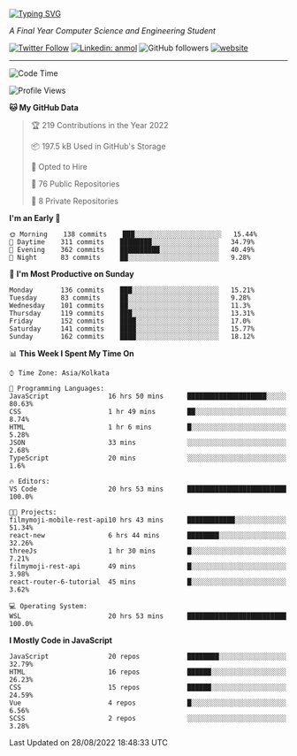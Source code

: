 [![Typing SVG](https://readme-typing-svg.herokuapp.com?lines=HI%2C+I'm+Tonal;I'm+a+MEVN+Stack+Developer)](https://git.io/typing-svg)

<p><em>A Final Year Computer Science and Engineering Student</em></p>

[![Twitter Follow](https://img.shields.io/twitter/follow/tonalmathew?style=flat)](https://twitter.com/intent/follow?screen_name=tonalmathew)
[![Linkedin: anmol](https://img.shields.io/badge/tonal-mathew?style=flat-square&logo=Linkedin&logoColor=white&link=https://www.linkedin.com/in/tonal-mathew/)](https://www.linkedin.com/in/tonal-mathew/)
![GitHub followers](https://img.shields.io/github/followers/tonalmathew?label=Follow&style=social)
[![website](https://img.shields.io/badge/Website-46a2f1.svg?&style=flat-square&logo=Google-Chrome&logoColor=white&link=http://tonalmathew.github.io/)](http://tonalmathew.github.io/)

---
<!--START_SECTION:waka-->
![Code Time](http://img.shields.io/badge/Code%20Time-690%20hrs%201%20min-blue)

![Profile Views](http://img.shields.io/badge/Profile%20Views-12-blue)

**🐱 My GitHub Data** 

> 🏆 219 Contributions in the Year 2022
 > 
> 📦 197.5 kB Used in GitHub's Storage 
 > 
> 💼 Opted to Hire
 > 
> 📜 76 Public Repositories 
 > 
> 🔑 8 Private Repositories  
 > 
**I'm an Early 🐤** 

```text
🌞 Morning    138 commits    ███░░░░░░░░░░░░░░░░░░░░░░   15.44% 
🌆 Daytime    311 commits    ████████░░░░░░░░░░░░░░░░░   34.79% 
🌃 Evening    362 commits    ██████████░░░░░░░░░░░░░░░   40.49% 
🌙 Night      83 commits     ██░░░░░░░░░░░░░░░░░░░░░░░   9.28%

```
📅 **I'm Most Productive on Sunday** 

```text
Monday       136 commits    ███░░░░░░░░░░░░░░░░░░░░░░   15.21% 
Tuesday      83 commits     ██░░░░░░░░░░░░░░░░░░░░░░░   9.28% 
Wednesday    101 commits    ██░░░░░░░░░░░░░░░░░░░░░░░   11.3% 
Thursday     119 commits    ███░░░░░░░░░░░░░░░░░░░░░░   13.31% 
Friday       152 commits    ████░░░░░░░░░░░░░░░░░░░░░   17.0% 
Saturday     141 commits    ████░░░░░░░░░░░░░░░░░░░░░   15.77% 
Sunday       162 commits    ████░░░░░░░░░░░░░░░░░░░░░   18.12%

```


📊 **This Week I Spent My Time On** 

```text
⌚︎ Time Zone: Asia/Kolkata

💬 Programming Languages: 
JavaScript               16 hrs 50 mins      ████████████████████░░░░░   80.63% 
CSS                      1 hr 49 mins        ██░░░░░░░░░░░░░░░░░░░░░░░   8.74% 
HTML                     1 hr 6 mins         █░░░░░░░░░░░░░░░░░░░░░░░░   5.28% 
JSON                     33 mins             ░░░░░░░░░░░░░░░░░░░░░░░░░   2.68% 
TypeScript               20 mins             ░░░░░░░░░░░░░░░░░░░░░░░░░   1.6%

🔥 Editors: 
VS Code                  20 hrs 53 mins      █████████████████████████   100.0%

🐱‍💻 Projects: 
filmymoji-mobile-rest-api10 hrs 43 mins      ████████████░░░░░░░░░░░░░   51.34% 
react-new                6 hrs 44 mins       ████████░░░░░░░░░░░░░░░░░   32.26% 
threeJs                  1 hr 30 mins        █░░░░░░░░░░░░░░░░░░░░░░░░   7.21% 
filmymoji-rest-api       49 mins             █░░░░░░░░░░░░░░░░░░░░░░░░   3.98% 
react-router-6-tutorial  45 mins             █░░░░░░░░░░░░░░░░░░░░░░░░   3.62%

💻 Operating System: 
WSL                      20 hrs 53 mins      █████████████████████████   100.0%

```

**I Mostly Code in JavaScript** 

```text
JavaScript               20 repos            ████████░░░░░░░░░░░░░░░░░   32.79% 
HTML                     16 repos            ██████░░░░░░░░░░░░░░░░░░░   26.23% 
CSS                      15 repos            ██████░░░░░░░░░░░░░░░░░░░   24.59% 
Vue                      4 repos             █░░░░░░░░░░░░░░░░░░░░░░░░   6.56% 
SCSS                     2 repos             ░░░░░░░░░░░░░░░░░░░░░░░░░   3.28%

```



 Last Updated on 28/08/2022 18:48:33 UTC
<!--END_SECTION:waka-->

